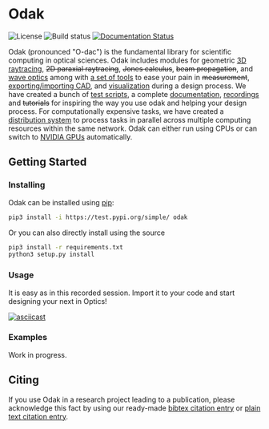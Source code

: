# Odak
![License](https://img.shields.io/badge/license-Apache--2.0-blue.svg)
![Build status](https://travis-ci.com/kunguz/odak.svg?branch=next)
[![Documentation Status](https://readthedocs.org/projects/odak/badge/?version=latest)](https://odak.readthedocs.io/en/latest/?badge=latest)

Odak (pronounced "O-dac") is the fundamental library for scientific computing in optical sciences. Odak includes modules for geometric [3D raytracing](odak/raytracing/), ~~2D paraxial raytracing~~, ~~Jones calculus~~, ~~beam propagation~~, and [wave optics](odak/wave) among with [a set of tools](odak/tools) to ease your pain in ~~measurement~~, [exporting/importing CAD](odak/tools/asset.py), and [visualization](odak/visualize) during a design process. We have created a bunch of [test scripts](test/), a complete [documentation](https://odak.readthedocs.io), [recordings](recordings) and ~~tutorials~~ for inspiring the way you use odak and helping your design process. For computationally expensive tasks, we have created a [distribution system](odak/manager) to process tasks in parallel across multiple computing resources within the same network. Odak can either run using CPUs or can switch to [NVIDIA GPUs](odak/__init__.py#L8) automatically.

## Getting Started

### Installing
Odak can be installed using [pip](https://pypi.org/project/pip):

```bash
pip3 install -i https://test.pypi.org/simple/ odak
```

Or you can also directly install using the source

```bash
pip3 install -r requirements.txt
python3 setup.py install
```

### Usage
It is easy as in this recorded session. Import it to your code and start designing your next in Optics!

[![asciicast](https://asciinema.org/a/290015.svg)](https://asciinema.org/a/290015)

### Examples
Work in progress.

## Citing
If you use Odak in a research project leading to a publication, please acknowledge this fact by using our ready-made [bibtex citation entry](citations/odak.bib) or [plain text citation entry](citations/odak.txt).
